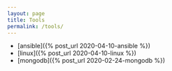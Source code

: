 ```yaml
---
layout: page
title: Tools
permalink: /tools/
---
```


+ [ansible]({% post_url 2020-04-10-ansible %})
+ [linux]({% post_url 2020-04-10-linux %})
+ [mongodb]({% post_url 2020-02-24-mongodb %})